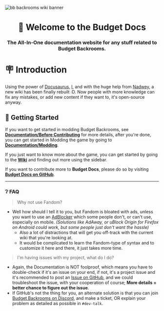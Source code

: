 ![bb backrooms wiki banner](/img/home_header.png)
<div align="center">

# 👋 Welcome to the Budget Docs

### The All-In-One documentation website for any stuff related to Budget Backrooms.

</div>

# 🪧 Introduction 
Using the power of [Docusaurus](https://docusaurus.io/), [I](https://github.com/DavidJoacaRo), and with the huge help from [Nadwey](https://github.com/Nadwey), a new wiki has been finally rebuilt :D.
Now people with more knowledge can fix any mistakes, or add new content if they want to, it's open-source anyway.

## 📓 Getting Started
If you want to get started in modding Budget Backrooms, see **[Documentation/Before Contributing](/docs)** for more details, after you're done, you can get started in Modding the game by going to **[Documentation/Modding](/docs/modding)**.

If you just want to know more about the game, you can get started by going to the **[Wiki](/wiki)** and finding out more using the sidebar.

If you want to contribute more to **Budget Docs**, please do so by visiting **[Budget Docs on GitHub](https://github.com/DavidJoacaRo/Budget-Docs)**.

---
### ❔ FAQ
> Why not use Fandom? 

* Well how should I tell it to you, but Fandom is bloated with ads, unless you want to use an [AdBlocker](https://en.wikipedia.org/wiki/Ad_blocking) which some people don't, or can't use, especially on mobile. *(Solutions like AdAway, or uBlock Origin for Firefox on Android could work, but some people just don't want the hassle)*
    * Also a lot of distractions that will get you off-track with the current wiki that you're looking at.
    * It would be complicated to learn the Fandom-type of syntax and to customize it here and there, it just takes more time.

> I'm having issues with my project, what do I do?
* Again, the Documentation is NOT foolproof, which means you have to double-check if it's an issue on your end, if not, it's a project issue and it's recommended to post an [Issue on GitHub](https://github.com/DavidJoacaRo/Budget-Backrooms), and we could troubleshoot the issue, with your cooperation of course; __More details = better chance to figure out the issue__.
* If GitHub's not the thing for you, an alternate solution is that you can join [Budget Backrooms on Discord](https://discord.gg/WVuTB56ag4), and make a ticket, OR explain your problem as detailed as possible in `#dev-talk`.